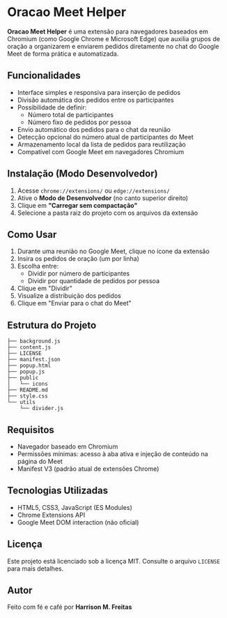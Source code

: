 # Oracao Meet Helper

**Oracao Meet Helper** é uma extensão para navegadores baseados em Chromium (como Google Chrome e Microsoft Edge) que auxilia grupos de oração a organizarem e enviarem pedidos diretamente no chat do Google Meet de forma prática e automatizada.

## Funcionalidades

- Interface simples e responsiva para inserção de pedidos
- Divisão automática dos pedidos entre os participantes
- Possibilidade de definir:
  - Número total de participantes
  - Número fixo de pedidos por pessoa
- Envio automático dos pedidos para o chat da reunião
- Detecção opcional do número atual de participantes do Meet
- Armazenamento local da lista de pedidos para reutilização
- Compatível com Google Meet em navegadores Chromium

## Instalação (Modo Desenvolvedor)

1. Acesse `chrome://extensions/` ou `edge://extensions/`
2. Ative o **Modo de Desenvolvedor** (no canto superior direito)
3. Clique em **"Carregar sem compactação"**
4. Selecione a pasta raiz do projeto com os arquivos da extensão

## Como Usar

1. Durante uma reunião no Google Meet, clique no ícone da extensão
2. Insira os pedidos de oração (um por linha)
3. Escolha entre:
   - Dividir por número de participantes
   - Dividir por quantidade de pedidos por pessoa
4. Clique em "Dividir"
5. Visualize a distribuição dos pedidos
6. Clique em "Enviar para o chat do Meet"

## Estrutura do Projeto

```text
├── background.js
├── content.js
├── LICENSE
├── manifest.json
├── popup.html
├── popup.js
├── public
│   └── icons
├── README.md
├── style.css
└── utils
    └── divider.js

```

## Requisitos

* Navegador baseado em Chromium
* Permissões mínimas: acesso à aba ativa e injeção de conteúdo na página do Meet
* Manifest V3 (padrão atual de extensões Chrome)


## Tecnologias Utilizadas

* HTML5, CSS3, JavaScript (ES Modules)
* Chrome Extensions API
* Google Meet DOM interaction (não oficial)


## Licença

Este projeto está licenciado sob a licença MIT. Consulte o arquivo `LICENSE` para mais detalhes.


## Autor

Feito com fé e café por **Harrison M. Freitas**